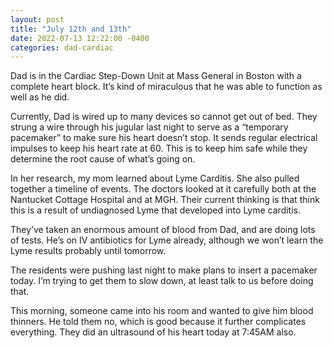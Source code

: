 ```yaml
---
layout: post
title: "July 12th and 13th"
date: 2022-07-13 12:22:00 -0400
categories: dad-cardiac
---
```


Dad is in the Cardiac Step-Down Unit at Mass General in Boston with a complete heart block. It’s kind of miraculous that he was able to function as well as he did.

Currently, Dad is wired up to many devices so cannot get out of bed. They strung a wire through his jugular last night to serve as a “temporary pacemaker” to make sure his heart doesn’t stop. It sends regular electrical impulses to keep his heart rate at 60. This is to keep him safe while they determine the root cause of what’s going on. 

In her research, my mom learned about Lyme Carditis. She also pulled together a timeline of events. The doctors looked at it carefully both at the Nantucket Cottage Hospital and at MGH. Their current thinking is that think this is a result of undiagnosed Lyme that developed into Lyme carditis.

They’ve taken an enormous amount of blood from Dad, and are doing lots of tests. He’s on IV antibiotics for Lyme already, although we won’t learn the Lyme results probably until tomorrow. 

The residents were pushing last night to make plans to insert a pacemaker today. I’m trying to get them to slow down, at least talk to us before doing that.

This morning, someone came into his room and wanted to give him blood thinners. He told them no, which is good because it further complicates everything. They did an ultrasound of his heart today at 7:45AM also.

